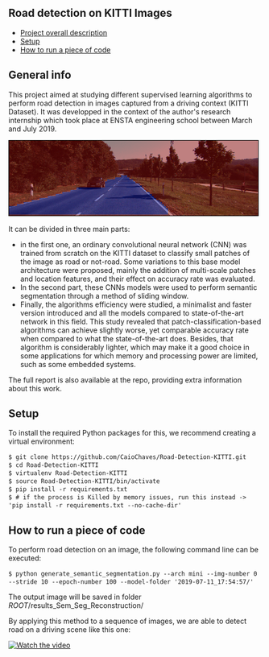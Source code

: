 ## Road detection on KITTI Images
* [Project overall description](#general-info)
* [Setup](#setup)
* [How to run a piece of code](#how-to-run-a-piece-of-code)

## General info

This project aimed at studying different supervised learning algorithms to perform road detection in images captured from a driving context (KITTI Dataset). It was developped in the context of the author's research internship which took place at ENSTA engineering school between March and July 2019.

![alt text](https://github.com/CaioChaves/Road-Detection-KITTI/blob/main/images-report/illustration.jpg?raw=true)

It can be divided in three main parts:
* in the first one, an ordinary convolutional neural network (CNN) was trained from scratch on the KITTI dataset to classify small patches of the image as road or not-road. Some variations to this base model architecture were proposed, mainly the addition of multi-scale patches and location features, and their effect on accuracy rate was evaluated. 
* In the second part, these CNNs models were used to perform semantic segmentation through a method of sliding window. 
* Finally, the algorithms efficiency were studied, a minimalist and faster version introduced and all the models compared to state-of-the-art network in this field. This study revealed that patch-classification-based algorithms can achieve slightly worse, yet comparable accuracy rate when compared to what the state-of-the-art does. Besides, that algorithm is considerably lighter, which may make it a good choice in some applications for which memory and processing power are limited, such as some embedded systems.

The full report is also available at the repo, providing extra information about this work.

## Setup
To install the required Python packages for this, we recommend creating a virtual environment:

```
$ git clone https://github.com/CaioChaves/Road-Detection-KITTI.git
$ cd Road-Detection-KITTI
$ virtualenv Road-Detection-KITTI
$ source Road-Detection-KITTI/bin/activate
$ pip install -r requirements.txt 
$ # if the process is Killed by memory issues, run this instead -> 'pip install -r requirements.txt --no-cache-dir'
```

## How to run a piece of code

To perform road detection on an image, the following command line can be executed:

```
$ python generate_semantic_segmentation.py --arch mini --img-number 0 --stride 10 --epoch-number 100 --model-folder '2019-07-11_17:54:57/'
```

The output image will be saved in folder $ROOT$/results_Sem_Seg_Reconstruction/

By applying this method to a sequence of images, we are able to detect road on a driving scene like this one:

[![Watch the video](https://img.youtube.com/vi/L4z4fyKgkEs/maxresdefault.jpg)](https://youtu.be/L4z4fyKgkEs)

